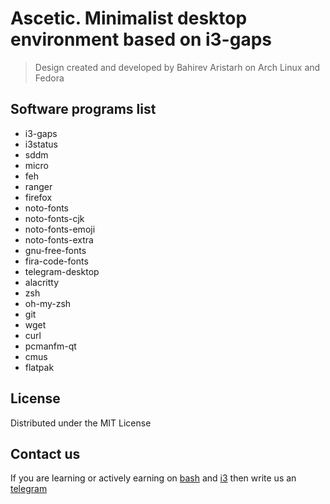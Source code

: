 # Ascetic. Minimalist desktop environment based on i3-gaps 
> Design created and developed by Bahirev Aristarh on Arch Linux and Fedora

## Software programs list
+ i3-gaps
+ i3status
+ sddm
+ micro
+ feh
+ ranger
+ firefox
+ noto-fonts
+ noto-fonts-cjk
+ noto-fonts-emoji
+ noto-fonts-extra
+ gnu-free-fonts
+ fira-code-fonts
+ telegram-desktop
+ alacritty
+ zsh
+ oh-my-zsh
+ git
+ wget
+ curl
+ pcmanfm-qt
+ cmus
+ flatpak

## License
Distributed under the MIT License

## Contact us
If you are learning or actively earning on [bash](https://www.freecodecamp.org/news/shell-scripting-crash-course-how-to-write-bash-scripts-in-linux/) and [i3](https://i3wm.org/docs/userguide.html) then write us an [telegram](https://t.me/bahirev_aristarh)
